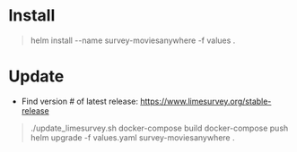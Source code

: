 
# Install

> helm install --name survey-moviesanywhere -f values . 

# Update
- Find version # of latest release: https://www.limesurvey.org/stable-release
> ./update_limesurvey.sh
> docker-compose build
> docker-compose push
> helm upgrade -f values.yaml survey-moviesanywhere .